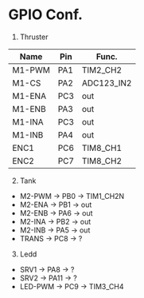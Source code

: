 GPIO Conf.
==========

1. Thruster

Name | Pin | Func.
--- | --- | --- 
M1-PWM | PA1 | TIM2_CH2 
M1-CS  | PA2 | ADC123_IN2
M1-ENA | PC3 | out       
M1-ENB | PA3 | out        
M1-INA | PC3 | out        
M1-INB | PA4 | out        
ENC1   | PC6 | TIM8_CH1   
ENC2   | PC7 | TIM8_CH2   

2. Tank
* M2-PWM -> PB0 -> TIM1_CH2N
* M2-ENA -> PB1 -> out
* M2-ENB -> PA6 -> out 
* M2-INA -> PB2 -> out
* M2-INB -> PA5 -> out
* TRANS  -> PC8 -> ?

3. Ledd
* SRV1    -> PA8  -> ?
* SRV2    -> PA11 -> ?
* LED-PWM -> PC9  -> TIM3_CH4
